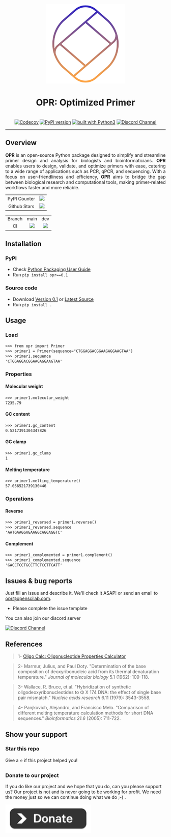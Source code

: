 <div align="center">
    <img src="https://github.com/openscilab/opr/raw/main/otherfiles/logo.png" width="250">
    <h1>OPR: Optimized Primer</h1>
    <br/>
    <a href="https://codecov.io/gh/openscilab/opr"><img src="https://codecov.io/gh/openscilab/opr/branch/main/graph/badge.svg" alt="Codecov"></a>
    <a href="https://badge.fury.io/py/opr"><img src="https://badge.fury.io/py/opr.svg" alt="PyPI version"></a>
    <a href="https://www.python.org/"><img src="https://img.shields.io/badge/built%20with-Python3-green.svg" alt="built with Python3"></a>
    <a href="https://discord.gg/8mBspwXqcA"><img src="https://img.shields.io/discord/1064533716615049236.svg" alt="Discord Channel"></a>
</div>

----------


## Overview
<p align="justify">
<b>OPR</b> is an open-source Python package designed to simplify and streamline primer design and analysis for biologists and bioinformaticians. <b>OPR</b> enables users to design, validate, and optimize primers with ease, catering to a wide range of applications such as PCR, qPCR, and sequencing. With a focus on user-friendliness and efficiency, <b>OPR</b> aims to bridge the gap between biological research and computational tools, making primer-related workflows faster and more reliable.
</p>
<table>
    <tr>
        <td align="center">PyPI Counter</td>
        <td align="center">
            <a href="https://pepy.tech/projects/opr">
                <img src="https://static.pepy.tech/badge/opr">
            </a>
        </td>
    </tr>
    <tr>
        <td align="center">Github Stars</td>
        <td align="center">
            <a href="https://github.com/openscilab/opr">
                <img src="https://img.shields.io/github/stars/openscilab/opr.svg?style=social&label=Stars">
            </a>
        </td>
    </tr>
</table>
<table>
    <tr> 
        <td align="center">Branch</td>
        <td align="center">main</td>
        <td align="center">dev</td>
    </tr>
    <tr>
        <td align="center">CI</td>
        <td align="center">
            <img src="https://github.com/openscilab/opr/actions/workflows/test.yml/badge.svg?branch=main">
        </td>
        <td align="center">
            <img src="https://github.com/openscilab/opr/actions/workflows/test.yml/badge.svg?branch=dev">
            </td>
    </tr>
</table>


## Installation

### PyPI
- Check [Python Packaging User Guide](https://packaging.python.org/installing/)
- Run `pip install opr==0.1`
### Source code
- Download [Version 0.1](https://github.com/openscilab/opr/archive/v0.1.zip) or [Latest Source](https://github.com/openscilab/opr/archive/dev.zip)
- Run `pip install .`

## Usage

### Load
```pycon
>>> from opr import Primer
>>> primer1 = Primer(sequence="CTGGAGGACGGAAGAGGAAGTAA")
>>> primer1.sequence
'CTGGAGGACGGAAGAGGAAGTAA'
```

### Properties

#### Molecular weight
```pycon
>>> primer1.molecular_weight
7235.79
```
#### GC content
```pycon
>>> primer1.gc_content
0.5217391304347826
```
#### GC clamp
```pycon
>>> primer1.gc_clamp
1
```
#### Melting temperature
```pycon
>>> primer1.melting_temperature()
57.056521739130446
```
### Operations

#### Reverse
```pycon
>>> primer1_reversed = primer1.reverse()
>>> primer1_reversed.sequence
'AATGAAGGAGAAGGCAGGAGGTC'
```
#### Complement
```pycon
>>> primer1_complemented = primer1.complement()
>>> primer1_complemented.sequence
'GACCTCCTGCCTTCTCCTTCATT'
```

## Issues & bug reports

Just fill an issue and describe it. We'll check it ASAP! or send an email to [opr@openscilab.com](mailto:opr@openscilab.com "opr@openscilab.com"). 

- Please complete the issue template
 
You can also join our discord server

<a href="https://discord.gg/8mBspwXqcA">
  <img src="https://img.shields.io/discord/1064533716615049236.svg?style=for-the-badge" alt="Discord Channel">
</a>

## References
					
<blockquote>1- <a href="http://biotools.nubic.northwestern.edu/OligoCalc.html">Oligo Calc: Oligonucleotide Properties Calculator</a></blockquote>

<blockquote>2- Marmur, Julius, and Paul Doty. "Determination of the base composition of deoxyribonucleic acid from its thermal denaturation temperature." <i>Journal of molecular biology</i> 5.1 (1962): 109-118.</blockquote>

<blockquote>3- Wallace, R. Bruce, et al. "Hybridization of synthetic oligodeoxyribonucleotides to Φ X 174 DNA: the effect of single base pair mismatch." <i>Nucleic acids research</i> 6.11 (1979): 3543-3558.</blockquote>

<blockquote>4- Panjkovich, Alejandro, and Francisco Melo. "Comparison of different melting temperature calculation methods for short DNA sequences." <i>Bioinformatics 21.6</i> (2005): 711-722.</blockquote>


## Show your support


### Star this repo

Give a ⭐️ if this project helped you!

### Donate to our project
If you do like our project and we hope that you do, can you please support us? Our project is not and is never going to be working for profit. We need the money just so we can continue doing what we do ;-) .			

<a href="https://openscilab.com/#donation" target="_blank"><img src="https://github.com/openscilab/opr/raw/main/otherfiles/donation.png" height="90px" width="270px" alt="OPR Donation"></a>